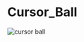 # Cursor_Ball

![cursor ball](https://github.com/akmweb/cursor_ball/assets/150655160/ac815ffd-e29f-413f-9468-6911562fd80a)
